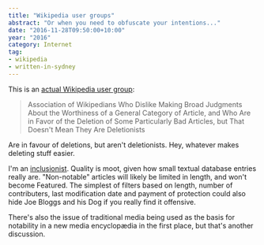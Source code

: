 ```yaml
---
title: "Wikipedia user groups"
abstract: "Or when you need to obfuscate your intentions..."
date: "2016-11-28T09:50:00+10:00"
year: "2016"
category: Internet
tag:
- wikipedia
- written-in-sydney
---
```

This is an [actual Wikipedia user group]:

> Association of Wikipedians Who Dislike Making Broad Judgments About the Worthiness of a General Category of Article, and Who Are in Favor of the Deletion of Some Particularly Bad Articles, but That Doesn't Mean They Are Deletionists

Are in favour of deletions, but aren't deletionists. Hey, whatever makes deleting stuff easier.

I'm an [inclusionist]. Quality is moot, given how small textual database entries really are. "Non-notable" articles will likely be limited in length, and won't become Featured. The simplest of filters based on length, number of contributers, last modification date and payment of protection could also hide Joe Bloggs and his Dog if you really find it offensive.

There's also the issue of traditional media being used as the basis for notability in a new media encyclopædia in the first place, but that's another discussion.

[actual Wikipedia user group]: https://meta.wikimedia.org/wiki/Association_of_Wikipedians_Who_Dislike_Making_Broad_Judgments_About_the_Worthiness_of_a_General_Category_of_Article,_and_Who_Are_in_Favor_of_the_Deletion_of_Some_Particularly_Bad_Articles,_but_That_Doesn%27t_Mean_They_Are_Deletionists
[inclusionist]: https://meta.wikimedia.org/wiki/Association_of_Inclusionist_Wikipedians

